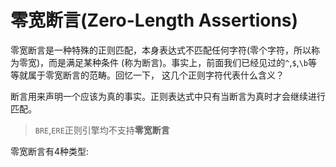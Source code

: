 # 零宽断言(Zero-Length Assertions)

零宽断言是一种特殊的正则匹配，本身表达式不匹配任何字符(零个字符，所以称为零宽)，而是满足某种条件
(称为断言)。事实上，前面我们已经见过的``^``,``$``,``\b``等等就属于零宽断言的范畴。回忆一下，
这几个正则字符代表什么含义？

断言用来声明一个应该为真的事实。正则表达式中只有当断言为真时才会继续进行匹配。

> ``BRE``,``ERE``正则引擎均不支持**零宽断言**

零宽断言有4种类型:
